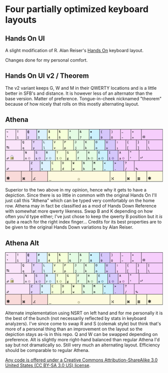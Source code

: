 # Four partially optimized keyboard layouts

## Hands On UI

A slight modification of R. Alan Reiser's [Hands On](https://sites.google.com/alanreiser.com/handsdown/home/more-variations#h.6pnxfc5vsy65) keyboard layout.

Changes done for my personal comfort.

## Hands On UI v2 / Theorem
The v2 variant keeps G, W and M in their QWERTY locations and is a little better in SFB's and distance.
It is however less of an alternator than the base version. Matter of preference.
Tongue-in-cheek nicknamed "theorem" because of how nicely that rolls on this mostly alternating layout.

## Athena

![](https://github.com/ijzerbroot/handsonui/blob/main/athena.png)

Superior to the two above in my opinion, hence why it gets to have a depiction.
Since there is so little in common with the original Hands On I'll just call this "Athena" which can be typed very comfortably on the home row.
Athena may in fact be classified as a mod of Hands Down Reference with somewhat more qwerty likeness. Swap B and K depending on how often you'd type either; I've just chose to keep the qwerty B position but it _is_ quite a reach for the right index finger...
Credits for its best properties are to be given to the original Hands Down variations by Alan Reiser.

## Athena Alt

![](https://github.com/ijzerbroot/handsonui/blob/main/athena-alt.png)

Alternate implementation using NSRT on left hand and for me personally it is the best of the bunch (not necessarily reflected by stats in keyboard analyzers).
I've since come to swap R and S (colemak style) but think that's more of a personal thing than an improvement on the layout so the depiction stays as-is in this repo.
Q and W can be swapped depending on preference.
Alt is slightly more right-hand balanced than regular Athena I'd say but not dramatically so. Still very much an alternating layout.
Efficiency should be comparable to regular Athena.

[Any code is offered under a Creative Commons Attribution-ShareAlike 3.0 United States (CC BY-SA 3.0 US) license](https://creativecommons.org/licenses/by-sa/3.0/us/).
